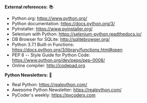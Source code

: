 <B>External references:</B>  :books:

* Python.org: https://www.python.org/
* Python documentation: https://docs.python.org/3/
* PyInstaller: https://www.pyinstaller.org/
* Selenium with Python: https://selenium-python.readthedocs.io/
* DB Browser for SQLite: http://sqlitebrowser.org/
* Python 3.7.1 Built-in Functions: https://docs.python.org/3/library/functions.html#open
* PEP 8 -- Style Guide for Python Code: https://www.python.org/dev/peps/pep-0008/
* Online compiler: http://codepad.org

<B>Python Newsletters:</B> :newspaper:

- Real Python: https://realpython.com/
- Awesome Python Newsletter: https://realpython.com/
- PyCoder's weekly: https://pycoders.com
